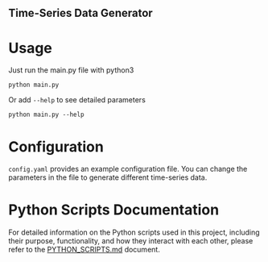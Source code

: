 Time-Series Data Generator
--------------------------

# Usage

Just run the main.py file with python3

```script
python main.py
```

Or add `--help` to see detailed parameters

```script
python main.py --help
```

# Configuration

`config.yaml` provides an example configuration file. You can change the parameters in the file to generate different time-series data.

# Python Scripts Documentation

For detailed information on the Python scripts used in this project, including their purpose, functionality, and how they interact with each other, please refer to the [PYTHON_SCRIPTS.md](PYTHON_SCRIPTS.md) document.
